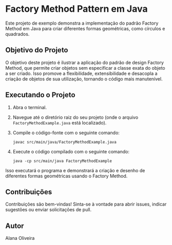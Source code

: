 # Factory Method Pattern em Java

Este projeto de exemplo demonstra a implementação do padrão Factory Method em Java para criar diferentes formas geométricas, como círculos e quadrados.

## Objetivo do Projeto

O objetivo deste projeto é ilustrar a aplicação do padrão de design Factory Method, que permite criar objetos sem especificar a classe exata do objeto a ser criado. Isso promove a flexibilidade, extensibilidade e desacopla a criação de objetos de sua utilização, tornando o código mais manutenível.

## Executando o Projeto

1. Abra o terminal.

2. Navegue até o diretório raiz do seu projeto (onde o arquivo `FactoryMethodExample.java` está localizado).

3. Compile o código-fonte com o seguinte comando:
   ```
   javac src/main/java/FactoryMethodExample.java
   ```

4. Execute o código compilado com o seguinte comando:
   ```
   java -cp src/main/java FactoryMethodExample
   ```

Isso executará o programa e demonstrará a criação e desenho de diferentes formas geométricas usando o Factory Method.

## Contribuições

Contribuições são bem-vindas! Sinta-se à vontade para abrir issues, indicar sugestões ou enviar solicitações de pull.

## Autor

Alana Oliveira

